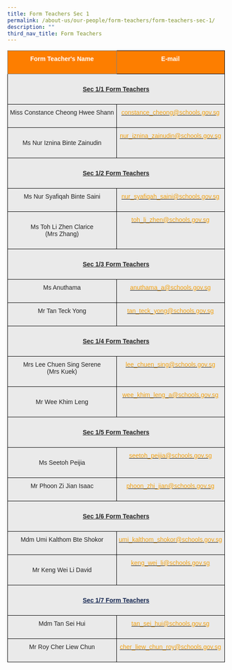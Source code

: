 ```yaml
---
title: Form Teachers Sec 1
permalink: /about-us/our-people/form-teachers/form-teachers-sec-1/
description: ""
third_nav_title: Form Teachers
---
```

<style type="text/css">
.tg  {border-collapse:collapse;border-spacing:0;}
.tg td{border-color:black;border-style:solid;border-width:1px;font-family:Arial, sans-serif;font-size:14px;
  overflow:hidden;padding:10px 5px;word-break:normal;}
.tg th{border-color:black;border-style:solid;border-width:1px;font-family:Arial, sans-serif;font-size:14px;
  font-weight:normal;overflow:hidden;padding:10px 5px;word-break:normal;}
.tg .tg-ncma{background-color:#EAEAEA;color:#12244F;font-weight:bold;text-align:center;text-decoration:underline;vertical-align:top}
.tg .tg-41i5{background-color:#EAEAEA;color:#F2A00F;text-align:center;vertical-align:top}
.tg .tg-ii8k{background-color:#EAEAEA;color:#222;text-align:center;vertical-align:top}
.tg .tg-cgrk{background-color:#FD7E00;border-color:inherit;color:#FFF;font-weight:bold;text-align:center;vertical-align:middle}
.tg .tg-i8ej{background-color:#EAEAEA;color:#222;font-weight:bold;text-align:center;text-decoration:underline;vertical-align:top}
.tg .tg-t0cp{background-color:#FD7E00;color:#FFF;font-weight:bold;text-align:center;vertical-align:top}
.tg .tg-ku5w{background-color:#EAEAEA;color:#222;text-align:center;vertical-align:middle}
</style>
<table class="tg">
<thead>
  <tr>
    <th class="tg-cgrk" colspan="2"><span style="color:#FFF;background-color:#FD7E00">Form Teacher's Name</span><br><br></th>
    <th class="tg-t0cp"><span style="color:#FFF;background-color:#FD7E00">E-mail</span><br><br></th>
  </tr>
</thead>
<tbody>
  <tr>
    <td class="tg-i8ej" colspan="3"><br><span style="font-weight:bold">Sec 1/1 Form Teachers</span><br><br></td>
  </tr>
  <tr>
    <td class="tg-ii8k" colspan="2"><span style="color:#222;background-color:#EAEAEA">Miss Constance Cheong Hwee Shann</span><br><br></td>
    <td class="tg-41i5"><a href="mailto:constance_cheong@schools.gov.sg"><span style="text-decoration:none;color:#F2A00F">constance_cheong@schools.gov.sg</span></a><br></td>
  </tr>
  <tr>
    <td class="tg-ku5w" colspan="2"><span style="color:#222;background-color:#EAEAEA"> </span><br><span style="color:#222;background-color:#EAEAEA">Ms Nur Iznina Binte Zainudin</span><br><br></td>
    <td class="tg-41i5"><a href="mailto:nur_iznina_zainudin@schools.gov.sg"><span style="text-decoration:none;color:#F2A00F">nur_iznina_zainudin@schools.gov.sg</span></a><br></td>
  </tr>
  <tr>
    <td class="tg-i8ej" colspan="3"><br><span style="font-weight:bold">Sec 1/2 Form Teachers</span><br><br></td>
  </tr>
  <tr>
    <td class="tg-ii8k" colspan="2"><span style="color:#222;background-color:#EAEAEA">Ms Nur Syafiqah Binte Saini</span><br><br></td>
    <td class="tg-41i5"><a href="mailto:nur_syafiqah_saini@schools.gov.sg"><span style="text-decoration:none;color:#F2A00F">nur_syafiqah_saini@schools.gov.sg</span></a><br></td>
  </tr>
  <tr>
    <td class="tg-ku5w" colspan="2"><span style="color:#222;background-color:#EAEAEA"> </span><br><span style="color:#222;background-color:#EAEAEA">Ms Toh Li Zhen Clarice</span><br><span style="color:#222;background-color:#EAEAEA">(Mrs Zhang)</span><br><br></td>
    <td class="tg-41i5"><a href="mailto:toh_li_zhen@schools.gov.sg"><span style="text-decoration:none;color:#F2A00F">toh_li_zhen@schools.gov.sg</span></a><br></td>
  </tr>
  <tr>
    <td class="tg-i8ej" colspan="3"><br><span style="color:#12244F"> </span><span style="font-weight:bold">Sec 1/3 Form Teachers</span><br><br></td>
  </tr>
  <tr>
    <td class="tg-ii8k" colspan="2"><span style="color:#222;background-color:#EAEAEA">Ms Anuthama</span><br><br></td>
    <td class="tg-41i5"><a href="mailto:anuthama_a@schools.gov.sg"><span style="text-decoration:none;color:#F2A00F">anuthama_a@schools.gov.sg</span></a><br></td>
  </tr>
  <tr>
    <td class="tg-ii8k" colspan="2"><span style="color:#222;background-color:#EAEAEA">Mr Tan Teck Yong </span><br><br></td>
    <td class="tg-41i5"><a href="mailto:tan_teck_yong@schools.gov.sg"><span style="text-decoration:none;color:#F2A00F">tan_teck_yong@schools.gov.sg</span></a><br></td>
  </tr>
  <tr>
    <td class="tg-i8ej" colspan="3"><br><span style="font-weight:bold">Sec 1/4 Form Teachers</span><br><br></td>
  </tr>
  <tr>
    <td class="tg-ii8k" colspan="2"><span style="color:#222;background-color:#EAEAEA">Mrs Lee Chuen Sing Serene</span><br><span style="color:#222;background-color:#EAEAEA">(Mrs Kuek)</span><br><br></td>
    <td class="tg-41i5"><a href="mailto:lee_chuen_sing@schools.gov.sg"><span style="text-decoration:none;color:#F2A00F">lee_chuen_sing@schools.gov.sg</span></a><br></td>
  </tr>
  <tr>
    <td class="tg-ku5w" colspan="2"><span style="color:#222;background-color:#EAEAEA"> </span><br><span style="color:#222;background-color:#EAEAEA">Mr Wee Khim Leng</span><br><br></td>
    <td class="tg-41i5"><a href="mailto:wee_khim_leng_a@schools.gov.sg"><span style="text-decoration:none;color:#F2A00F">wee_khim_leng_a@schools.gov.sg</span></a><br></td>
  </tr>
  <tr>
    <td class="tg-i8ej" colspan="3"><br><span style="font-weight:bold">Sec 1/5 Form Teachers</span><br><br></td>
  </tr>
  <tr>
    <td class="tg-ku5w" colspan="2"><span style="color:#222;background-color:#EAEAEA"> </span><br><span style="color:#222;background-color:#EAEAEA">Ms Seetoh Peijia</span><br><br></td>
    <td class="tg-41i5"><a href="mailto:seetoh_peijia@schools.gov.sg"><span style="text-decoration:none;color:#F2A00F">seetoh_peijia@schools.gov.sg</span></a><br></td>
  </tr>
  <tr>
    <td class="tg-ii8k" colspan="2"><span style="color:#222;background-color:#EAEAEA">Mr Phoon Zi Jian Isaac</span><br><br></td>
    <td class="tg-41i5"><a href="mailto:phoon_zhi_jian@schools.gov.sg"><span style="text-decoration:none;color:#F2A00F">phoon_zhi_jian@schools.gov.sg</span></a><br></td>
  </tr>
  <tr>
    <td class="tg-i8ej" colspan="3"><br><span style="font-weight:bold">Sec 1/6 Form Teachers</span><br><br></td>
  </tr>
  <tr>
    <td class="tg-ii8k" colspan="2"><span style="color:#222;background-color:#EAEAEA">Mdm Umi Kalthom Bte Shokor</span><br><br></td>
    <td class="tg-41i5"><a href="mailto:umi_kalthom_shokor@schools.gov.sg"><span style="text-decoration:none;color:#F2A00F">umi_kalthom_shokor@schools.gov.sg</span></a><br></td>
  </tr>
  <tr>
    <td class="tg-ku5w" colspan="2"><span style="color:#222;background-color:#EAEAEA"> </span><br><span style="color:#222;background-color:#EAEAEA">Mr Keng Wei Li David</span><br><br></td>
    <td class="tg-41i5"><a href="mailto:keng_wei_li@schools.gov.sg"><span style="text-decoration:none;color:#F2A00F">keng_wei_li@schools.gov.sg</span></a><br></td>
  </tr>
  <tr>
    <td class="tg-ncma" colspan="3"><br><span style="font-weight:bold">Sec 1/7 Form Teachers</span><br><br></td>
  </tr>
  <tr>
    <td class="tg-ii8k" colspan="2"><span style="color:#222;background-color:#EAEAEA">Mdm Tan Sei Hui</span><br><br></td>
    <td class="tg-41i5"><a href="mailto:tan_sei_hui@schools.gov.sg"><span style="text-decoration:none;color:#F2A00F">tan_sei_hui@schools.gov.sg</span></a></td>
  </tr>
  <tr>
    <td class="tg-ii8k" colspan="2"><span style="color:#222;background-color:#EAEAEA">Mr Roy Cher Liew Chun</span><br><br></td>
    <td class="tg-41i5"><a href="mailto:cher_liew_chun_roy@schools.gov.sg"><span style="text-decoration:none;color:#F2A00F">cher_liew_chun_roy@schools.gov.sg</span></a></td>
  </tr>
</tbody>
</table>